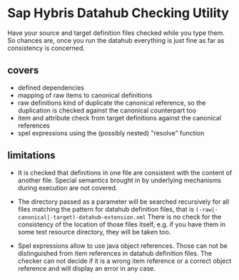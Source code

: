 # Sap Hybris Datahub Checking Utility

Have your source and target definition files checked while you type them. So chances are, once you run the datahub
everything is just fine as far as consistency is concerned.

## covers

* defined dependencies
* mapping of raw items to canonical definitions
* raw definitions kind of duplicate the canonical reference, so the duplication is checked against the canonical counterpart too 
* item and attribute check from target definitions against the canonical references
* spel expressions using the (possibly nested) "resolve" function

## limitations

* It is checked that definitions in one file are consistent with the content of another file. Special semantics brought in
by underlying mechanisms during execution are not covered.

* The directory passed as a parameter will be searched recursively for all files matching the pattern for datahub definition files,
that is `(-raw|-canonical|-target)-datahub-extension.xml` There is no check for the consistency of the location of those files 
itself, e.g. if you have them in some test resource directory, they will be taken too.

* Spel expressions allow to use java object references. Those can not be distinguished from item references in datahub definition files. 
The checker can not decide if it is a wrong item reference or a correct object reference and 
will display an error in any case.
